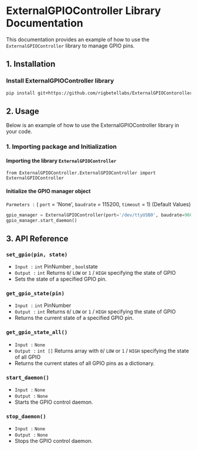# ExternalGPIOController Library Documentation

This documentation provides an example of how to use the `ExternalGPIOController` library to manage GPIO pins.

## 1. Installation
### Install ExternalGPIOController library
```sh
pip install git+https://github.com/rigbetellabs/ExternalGPIOContoroller_release.git
```

## 2. Usage
Below is an example of how to use the ExternalGPIOController library in your code.
### 1. Importing package and Initialization
#### Importing the library `ExternalGPIOController`
```
from ExternalGPIOController.ExternalGPIOController import ExternalGPIOController
```
#### Initialize the GPIO manager object
`Parmeters :` ( `port` = 'None', `baudrate` = 115200, `timeout` = 1) (Default Values)
```python
gpio_manager = ExternalGPIOController(port='/dev/ttyUSB0', baudrate=9600, timeout=1)
gpio_manager.start_daemon()
```
## 3. API Reference
### `set_gpio(pin, state)`
+ `Input :` `int` PinNumber , `bool`state
+ `Output :` `int` Returns `0`/ `LOW` or `1` / `HIGH` specifying the state of GPIO  
+  Sets the state of a specified GPIO pin.

### `get_gpio_state(pin)`
+ `Input :` `int` PinNumber
+ `Output :` `int` Returns `0`/ `LOW` or `1` / `HIGH` specifying the state of GPIO  
+  Returns the current state of a specified GPIO pin.

### `get_gpio_state_all()`
+ `Input :` `None` 
+ `Output :` `int []` Returns array with `0`/ `LOW` or `1` / `HIGH` specifying the state of all GPIO  
+ Returns the current states of all GPIO pins as a dictionary.

### `start_daemon()`
+ `Input :`  `None` 
+ `Output :` `None` 
+ Starts the GPIO control daemon.
### `stop_daemon()`
+ `Input :`  `None` 
+ `Output :` `None` 
+ Stops the GPIO control daemon.

